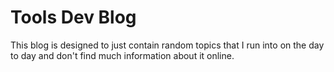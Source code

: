 # Tools Dev Blog

This blog is designed to just contain random topics that I run into on the day to day and don't
find much information about it online.